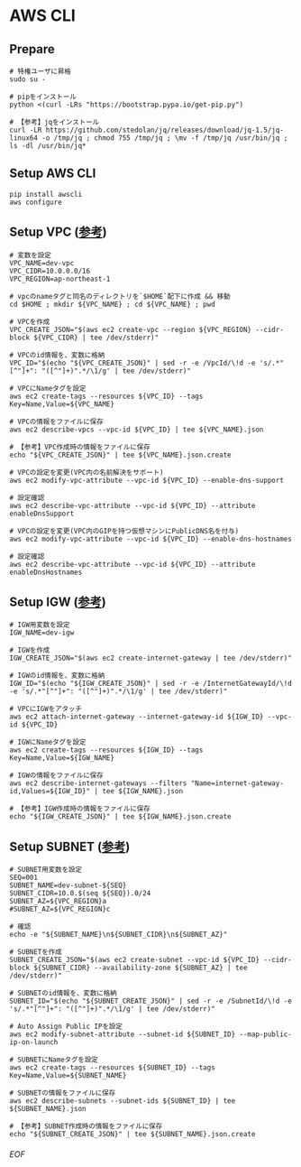 # AWS CLI

## Prepare
    # 特権ユーザに昇格
    sudo su -
    
    # pipをインストール
    python <(curl -LRs "https://bootstrap.pypa.io/get-pip.py")
    
    # 【参考】jqをインストール
    curl -LR https://github.com/stedolan/jq/releases/download/jq-1.5/jq-linux64 -o /tmp/jq ; chmod 755 /tmp/jq ; \mv -f /tmp/jq /usr/bin/jq ; ls -dl /usr/bin/jq*


## Setup AWS CLI
    pip install awscli
    aws configure


## Setup VPC ([参考](http://www.simpline.co.jp/tech/?p=267))

    # 変数を設定
    VPC_NAME=dev-vpc
    VPC_CIDR=10.0.0.0/16
    VPC_REGION=ap-northeast-1
    
    # vpcのnameタグと同名のディレクトリを`$HOME`配下に作成 && 移動
    cd $HOME ; mkdir ${VPC_NAME} ; cd ${VPC_NAME} ; pwd
    
    # VPCを作成
    VPC_CREATE_JSON="$(aws ec2 create-vpc --region ${VPC_REGION} --cidr-block ${VPC_CIDR} | tee /dev/stderr)"
    
    # VPCのid情報を、変数に格納
    VPC_ID="$(echo "${VPC_CREATE_JSON}" | sed -r -e /VpcId/\!d -e 's/.*"[^"]+": "([^"]+)".*/\1/g' | tee /dev/stderr)"
    
    # VPCにNameタグを設定
    aws ec2 create-tags --resources ${VPC_ID} --tags Key=Name,Value=${VPC_NAME}
    
    # VPCの情報をファイルに保存
    aws ec2 describe-vpcs --vpc-id ${VPC_ID} | tee ${VPC_NAME}.json
    
    # 【参考】VPC作成時の情報をファイルに保存
    echo "${VPC_CREATE_JSON}" | tee ${VPC_NAME}.json.create
    
    # VPCの設定を変更(VPC内の名前解決をサポート)
    aws ec2 modify-vpc-attribute --vpc-id ${VPC_ID} --enable-dns-support
    
    # 設定確認
    aws ec2 describe-vpc-attribute --vpc-id ${VPC_ID} --attribute enableDnsSupport
    
    # VPCの設定を変更(VPC内のGIPを持つ仮想マシンにPublicDNS名を付与)
    aws ec2 modify-vpc-attribute --vpc-id ${VPC_ID} --enable-dns-hostnames
    
    # 設定確認
    aws ec2 describe-vpc-attribute --vpc-id ${VPC_ID} --attribute enableDnsHostnames


## Setup IGW ([参考](http://www.simpline.co.jp/tech/?p=267))

    # IGW用変数を設定
    IGW_NAME=dev-igw
    
    # IGWを作成
    IGW_CREATE_JSON="$(aws ec2 create-internet-gateway | tee /dev/stderr)"
    
    # IGWのid情報を、変数に格納
    IGW_ID="$(echo "${IGW_CREATE_JSON}" | sed -r -e /InternetGatewayId/\!d -e 's/.*"[^"]+": "([^"]+)".*/\1/g' | tee /dev/stderr)"
    
    # VPCにIGWをアタッチ
    aws ec2 attach-internet-gateway --internet-gateway-id ${IGW_ID} --vpc-id ${VPC_ID}
    
    # IGWにNameタグを設定
    aws ec2 create-tags --resources ${IGW_ID} --tags Key=Name,Value=${IGW_NAME}
    
    # IGWの情報をファイルに保存
    aws ec2 describe-internet-gateways --filters "Name=internet-gateway-id,Values=${IGW_ID}" | tee ${IGW_NAME}.json
    
    # 【参考】IGW作成時の情報をファイルに保存
    echo "${IGW_CREATE_JSON}" | tee ${IGW_NAME}.json.create


## Setup SUBNET ([参考](http://www.simpline.co.jp/tech/?p=267))

    # SUBNET用変数を設定
    SEQ=001
    SUBNET_NAME=dev-subnet-${SEQ}
    SUBNET_CIDR=10.0.$(seq ${SEQ}).0/24
    SUBNET_AZ=${VPC_REGION}a
    #SUBNET_AZ=${VPC_REGION}c
    
    # 確認
    echo -e "${SUBNET_NAME}\n${SUBNET_CIDR}\n${SUBNET_AZ}"
    
    # SUBNETを作成
    SUBNET_CREATE_JSON="$(aws ec2 create-subnet --vpc-id ${VPC_ID} --cidr-block ${SUBNET_CIDR} --availability-zone ${SUBNET_AZ} | tee /dev/stderr)"
    
    # SUBNETのid情報を、変数に格納
    SUBNET_ID="$(echo "${SUBNET_CREATE_JSON}" | sed -r -e /SubnetId/\!d -e 's/.*"[^"]+": "([^"]+)".*/\1/g' | tee /dev/stderr)"
    
    # Auto Assign Public IPを設定
    aws ec2 modify-subnet-attribute --subnet-id ${SUBNET_ID} --map-public-ip-on-launch
    
    # SUBNETにNameタグを設定
    aws ec2 create-tags --resources ${SUBNET_ID} --tags Key=Name,Value=${SUBNET_NAME}
    
    # SUBNETの情報をファイルに保存
    aws ec2 describe-subnets --subnet-ids ${SUBNET_ID} | tee ${SUBNET_NAME}.json
    
    # 【参考】SUBNET作成時の情報をファイルに保存
    echo "${SUBNET_CREATE_JSON}" | tee ${SUBNET_NAME}.json.create












###### EOF
